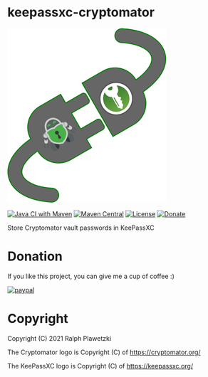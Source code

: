 # keepassxc-cryptomator
![keepassxc-cryptomator](keepassxc-cryptomator.svg)

[![Java CI with Maven](https://github.com/purejava/keepassxc-cryptomator/workflows/Java%20CI%20with%20Maven/badge.svg)](https://github.com/purejava/keepassxc-cryptomator/actions?query=workflow%3A%22Java+CI+with+Maven%22)
[![Maven Central](https://img.shields.io/maven-central/v/org.purejava/keepassxc-cryptomator.svg?label=Maven%20Central)](https://search.maven.org/search?q=g:%22org.purejava%22%20AND%20a:%22keepassxc-cryptomator%22)
[![License](https://img.shields.io/github/license/purejava/keepassxc-cryptomator.svg)](https://github.com/purejava/keepassxc-cryptomator/blob/master/LICENSE)
[![Donate](https://img.shields.io/badge/Donate-PayPal-green.svg)](https://www.paypal.com/donate?hosted_button_id=XVX9ZM7WE4ANL)

Store Cryptomator vault passwords in KeePassXC

# Donation
If you like this project, you can give me a cup of coffee :)

[![paypal](https://www.paypalobjects.com/en_US/i/btn/btn_donateCC_LG.gif)](https://www.paypal.com/donate?hosted_button_id=XVX9ZM7WE4ANL)

# Copyright
Copyright (C) 2021 Ralph Plawetzki

The Cryptomator logo is Copyright (C) of https://cryptomator.org/

The KeePassXC logo is Copyright (C) of https://keepassxc.org/